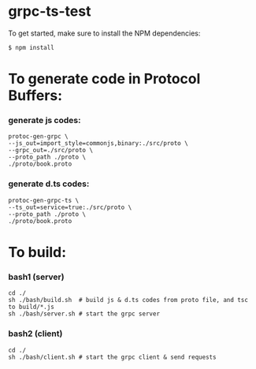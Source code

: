 # grpc-ts-test

To get started, make sure to install the NPM dependencies:

`$ npm install`


# To generate code in Protocol Buffers:

### generate js codes:
```
protoc-gen-grpc \
--js_out=import_style=commonjs,binary:./src/proto \
--grpc_out=./src/proto \
--proto_path ./proto \
./proto/book.proto
```

### generate d.ts codes:
```
protoc-gen-grpc-ts \
--ts_out=service=true:./src/proto \
--proto_path ./proto \
./proto/book.proto
```


# To build:

### bash1 (server)
```
cd ./
sh ./bash/build.sh  # build js & d.ts codes from proto file, and tsc to build/*.js
sh ./bash/server.sh # start the grpc server
```

### bash2 (client)
```
cd ./
sh ./bash/client.sh # start the grpc client & send requests
```
